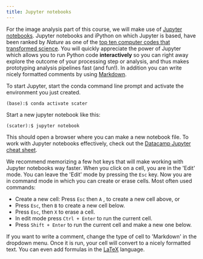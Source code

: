 ```yaml
---
title: Jupyter notebooks
---
```

For the image analysis part of this course, we will make use of [Jupyter notebooks](https://jupyter.org/). Jupyter notebooks and iPython on which Jupyter is based, have been ranked by *Nature* as one of the [top ten computer codes that transformed science](https://www.nature.com/articles/d41586-021-00075-2). You will quickly appreciate the power of Jupyter which allows you to run Python code **interactively** so you can right away explore the outcome of your processing step or analysis, and thus makes prototyping analysis pipelines fast (and fun!). In addition you can write nicely formatted comments by using [Markdown](https://github.com/adam-p/markdown-here/wiki/Markdown-Cheatsheet).

To start Jupyter, start the conda command line prompt and activate the environment you just created.
```
(base):$ conda activate scater
```
Start a new jupyter notebook like this:
```
(scater):$ jupyter notebook
```
This should open a browser where you can make a new notebook file. To work with Jupyter notebooks effectively, check out the [Datacamp Jupyter cheat sheet](https://s3.amazonaws.com/assets.datacamp.com/blog_assets/Jupyter_Notebook_Cheat_Sheet.pdf).

We recommend memorizing a few hot keys that will make working with Jupyter notebooks way faster. When you click on a cell, you are in the 'Edit' mode. You can leave the 'Edit' mode by pressing the `Esc` key. Now you are in command mode in which you can create or erase cells. Most often used commands:
  * Create a new cell: Press `Esc` then  `A` , to create a new cell above, or
  * Press `Esc`, then `B` to create a new cell below.
  * Press `Esc`, then `X` to erase a cell.
  * In edit mode press `Ctrl + Enter` to run the current cell.
  * Press `Shift + Enter` to run the current cell and make a new one below.

If you want to write a comment, change the type of cell to 'Markdown' in the dropdown menu. Once it is run, your cell will convert to a nicely formatted text. You can even add formulas in the [LaTeX](https://www.latex-project.org/) language.
